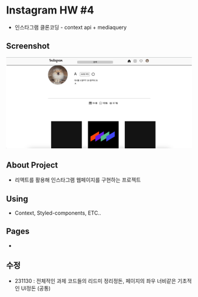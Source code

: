 # Instagram HW #4

 - 인스타그램 클론코딩 - context api + mediaquery 

## Screenshot
 <img src="./public/img/insta_ss.png">

## About Project

 - 리액트를 활용해 인스타그램 웹페이지를 구현하는 프로젝트

## Using

 - Context, Styled-components, ETC..

## Pages

 - 

## 수정

 - 231130 : 전체적인 과제 코드들의 리드미 정리정돈, 페이지의 좌우 너비같은 기초적인 UI정돈 (공통) 
